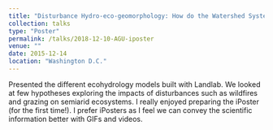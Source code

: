 ```yaml
---
title: "Disturbance Hydro-eco-geomorphology: How do the Watershed Systems Respond to Disturbances?"
collection: talks
type: "Poster"
permalink: /talks/2018-12-10-AGU-iposter
venue: ""
date: 2015-12-14
location: "Washington D.C."
---
```


Presented the different ecohydrology models built with Landlab. We looked at few hypotheses exploring the impacts of disturbances such as wildfires and grazing on semiarid ecosystems. I really enjoyed preparing the iPoster (for the first time!). I prefer iPosters as I feel we can convey the scientific information better with GIFs and videos.
